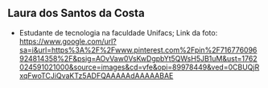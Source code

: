 ## Laura dos Santos da Costa
- Estudante de tecnologia na faculdade Unifacs;
Link da foto: https://www.google.com/url?sa=i&url=https%3A%2F%2Fwww.pinterest.com%2Fpin%2F716776096924814358%2F&psig=AOvVaw0VsKwDgpbYt5QWsH5JB1uM&ust=1762024591021000&source=images&cd=vfe&opi=89978449&ved=0CBUQjRxqFwoTCJiQvaKTz5ADFQAAAAAdAAAAABAE